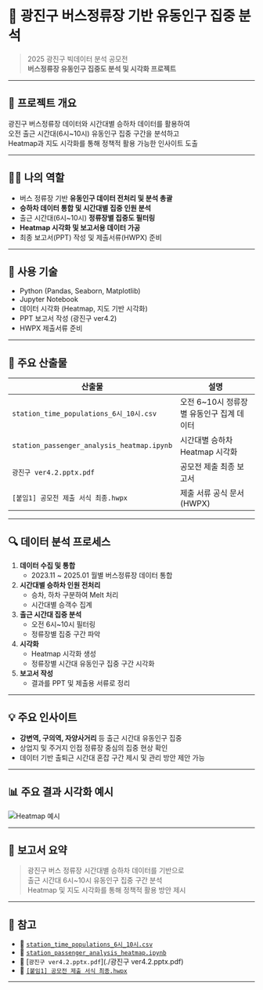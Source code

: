 # 🚏 광진구 버스정류장 기반 유동인구 집중 분석

> 2025 광진구 빅데이터 분석 공모전  
> **버스정류장 유동인구 집중도 분석 및 시각화 프로젝트**  

---

## 📌 프로젝트 개요
광진구 버스정류장 데이터와 시간대별 승하차 데이터를 활용하여  
오전 출근 시간대(6시~10시) 유동인구 집중 구간을 분석하고  
Heatmap과 지도 시각화를 통해 정책적 활용 가능한 인사이트 도출

---

## 🧑‍💻 나의 역할
- 버스 정류장 기반 **유동인구 데이터 전처리 및 분석 총괄**
- **승하차 데이터 통합 및 시간대별 집중 인원 분석**
- 출근 시간대(6시~10시) **정류장별 집중도 필터링**
- **Heatmap 시각화 및 보고서용 데이터 가공**
- 최종 보고서(PPT) 작성 및 제출서류(HWPX) 준비

---

## 🔧 사용 기술
- Python (Pandas, Seaborn, Matplotlib)
- Jupyter Notebook
- 데이터 시각화 (Heatmap, 지도 기반 시각화)
- PPT 보고서 작성 (광진구 ver4.2)
- HWPX 제출서류 준비

---

## 📂 주요 산출물
| 산출물 | 설명 |
|---|---|
| `station_time_populations_6시_10시.csv` | 오전 6~10시 정류장별 유동인구 집계 데이터 |
| `station_passenger_analysis_heatmap.ipynb` | 시간대별 승하차 Heatmap 시각화 |
| `광진구 ver4.2.pptx.pdf` | 공모전 제출 최종 보고서 |
| `[붙임1] 공모전 제출 서식 최종.hwpx` | 제출 서류 공식 문서 (HWPX) |

---

## 🔍 데이터 분석 프로세스

1. **데이터 수집 및 통합**
    - 2023.11 ~ 2025.01 월별 버스정류장 데이터 통합
2. **시간대별 승하차 인원 전처리**
    - 승차, 하차 구분하여 Melt 처리
    - 시간대별 승객수 집계
3. **출근 시간대 집중 분석**
    - 오전 6시~10시 필터링
    - 정류장별 집중 구간 파악
4. **시각화**
    - Heatmap 시각화 생성
    - 정류장별 시간대 유동인구 집중 구간 시각화
5. **보고서 작성**
    - 결과를 PPT 및 제출용 서류로 정리

---

## 💡 주요 인사이트
- **강변역, 구의역, 자양사거리** 등 출근 시간대 유동인구 집중
- 상업지 및 주거지 인접 정류장 중심의 집중 현상 확인
- 데이터 기반 출퇴근 시간대 혼잡 구간 제시 및 관리 방안 제안 가능

---

## 📊 주요 결과 시각화 예시

![Heatmap 예시](예시_이미지_삽입_위치)

---

## 📜 보고서 요약
> 광진구 버스 정류장 시간대별 승하차 데이터를 기반으로  
> 출근 시간대 6시~10시 유동인구 집중 구간 분석  
> Heatmap 및 지도 시각화를 통해 정책적 활용 방안 제시  

---

## 🔗 참고
- 📄 [`station_time_populations_6시_10시.csv`](./station_time_populations_6시_10시.csv)
- 📄 [`station_passenger_analysis_heatmap.ipynb`](./station_passenger_analysis_heatmap.ipynb)
- 📄 [`광진구 ver4.2.pptx.pdf`](./광진구 ver4.2.pptx.pdf)
- 📄 [`[붙임1] 공모전 제출 서식 최종.hwpx`](./[붙임1]%20공모전%20제출%20서식%20최종.hwpx)

---
